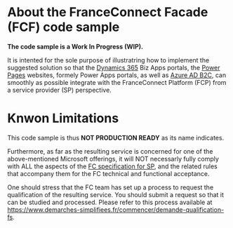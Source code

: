 # About the FranceConnect Facade (FCF) code sample

**The code sample is a Work In Progress (WIP).**

It is intented for the sole purpose of illustratring how to implement the suggested solution so that the [Dynamics 365](https://dynamics.microsoft.com/) Biz Apps portals, the [Power Pages](https://powerpages.microsoft.com/) websites, formely Power Apps portals, as well as [Azure AD B2C](https://azure.microsoft.com/en-us/services/active-directory/external-identities/b2c/#overview), can smoothly as possible integrate with the FranceConnect Platform (FCP) from a service provider (SP) perspective.

# Knwon Limitations

This code sample is thus **NOT PRODUCTION READY** as its name indicates. 

Furthermore, as far as the resulting service is concerned for one of the above-mentioned Microsoft offerings, it will NOT necessarly fully comply with ALL the aspects of the [FC specification for SP](https://partenaires.franceconnect.gouv.fr/fcp/fournisseur-service), and the related rules that accompany them for the FC technical and functional acceptance. 

One should stress that the FC team has set up a process to request the qualification of the resulting service. You should submit a request so that it can be studied and processed. Please refer to this process available at https://www.demarches-simplifiees.fr/commencer/demande-qualification-fs.
